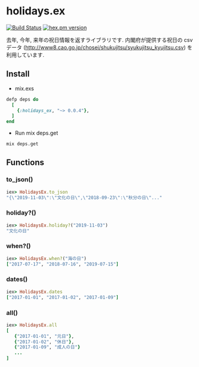 # holidays.ex

[![Build Status](https://travis-ci.org/inokappa/holidays.ex.svg?branch=master)](https://travis-ci.org/inokappa/holidays.ex)
[![hex.pm version](https://img.shields.io/hexpm/v/holidays_ex.svg)](https://hex.pm/packages/holidays_ex)

去年, 今年, 来年の祝日情報を返すライブラリです. 内閣府が提供する祝日の csv データ (http://www8.cao.go.jp/chosei/shukujitsu/syukujitsu_kyujitsu.csv) を利用しています.

## Install

* mix.exs

```ruby
defp deps do
  [
    {:holidays_ex, "~> 0.0.4"},
  ]
end
```

* Run mix deps.get

```sh
mix deps.get
```

## Functions

### to_json()

```ruby
iex> HolidaysEx.to_json
"{\"2019-11-03\":\"文化の日\",\"2018-09-23\":\"秋分の日\"..."
```

### holiday?()

```ruby
iex> HolidaysEx.holiday?("2019-11-03")
"文化の日"
```

### when?()

```ruby
iex> HolidaysEx.when?("海の日")
["2017-07-17", "2018-07-16", "2019-07-15"]
```

### dates()

```ruby
iex> HolidaysEx.dates
["2017-01-01", "2017-01-02", "2017-01-09"]
```


### all()

```ruby
iex> HolidaysEx.all
[
   {"2017-01-01", "元日"},
   {"2017-01-02", "休日"},
   {"2017-01-09", "成人の日"}
   ...
]
```
